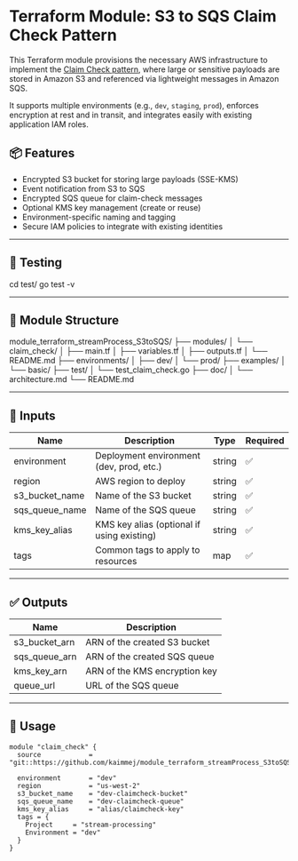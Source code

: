# Terraform Module: S3 to SQS Claim Check Pattern

This Terraform module provisions the necessary AWS infrastructure to implement the [Claim Check pattern](https://docs.microsoft.com/en-us/azure/architecture/patterns/claim-check), where large or sensitive payloads are stored in Amazon S3 and referenced via lightweight messages in Amazon SQS.

It supports multiple environments (e.g., `dev`, `staging`, `prod`), enforces encryption at rest and in transit, and integrates easily with existing application IAM roles.


## 📦 Features

- Encrypted S3 bucket for storing large payloads (SSE-KMS)
- Event notification from S3 to SQS
- Encrypted SQS queue for claim-check messages
- Optional KMS key management (create or reuse)
- Environment-specific naming and tagging
- Secure IAM policies to integrate with existing identities



---

## 🧪 Testing

cd test/
go test -v

---

## 📁 Module Structure

module_terraform_streamProcess_S3toSQS/
├── modules/
│   └── claim_check/
│       ├── main.tf
│       ├── variables.tf
│       ├── outputs.tf
│       └── README.md
├── environments/
│   ├── dev/
│   └── prod/
├── examples/
│   └── basic/
├── test/
│   └── test_claim_check.go
├── doc/
│   └── architecture.md
└── README.md


---

## 🧩 Inputs

| Name           | Description                                 | Type   | Required |
|----------------|---------------------------------------------|--------|----------|
| environment    | Deployment environment (dev, prod, etc.)    | string | ✅        |
| region         | AWS region to deploy                        | string | ✅        |
| s3_bucket_name | Name of the S3 bucket                       | string | ✅        |
| sqs_queue_name | Name of the SQS queue                       | string | ✅        |
| kms_key_alias  | KMS key alias (optional if using existing)  | string | ✅        |
| tags           | Common tags to apply to resources           | map    | ✅        |


---

## ✅ Outputs

| Name           | Description                      |
|----------------|----------------------------------|
| s3_bucket_arn  | ARN of the created S3 bucket     |
| sqs_queue_arn  | ARN of the created SQS queue     |
| kms_key_arn    | ARN of the KMS encryption key    |
| queue_url      | URL of the SQS queue             |

---

## 🚀 Usage

```hcl
module "claim_check" {
  source            = "git::https://github.com/kaimmej/module_terraform_streamProcess_S3toSQS.git"
  
  environment       = "dev"
  region            = "us-west-2"
  s3_bucket_name    = "dev-claimcheck-bucket"
  sqs_queue_name    = "dev-claimcheck-queue"
  kms_key_alias     = "alias/claimcheck-key"
  tags = {
    Project     = "stream-processing"
    Environment = "dev"
  }
}